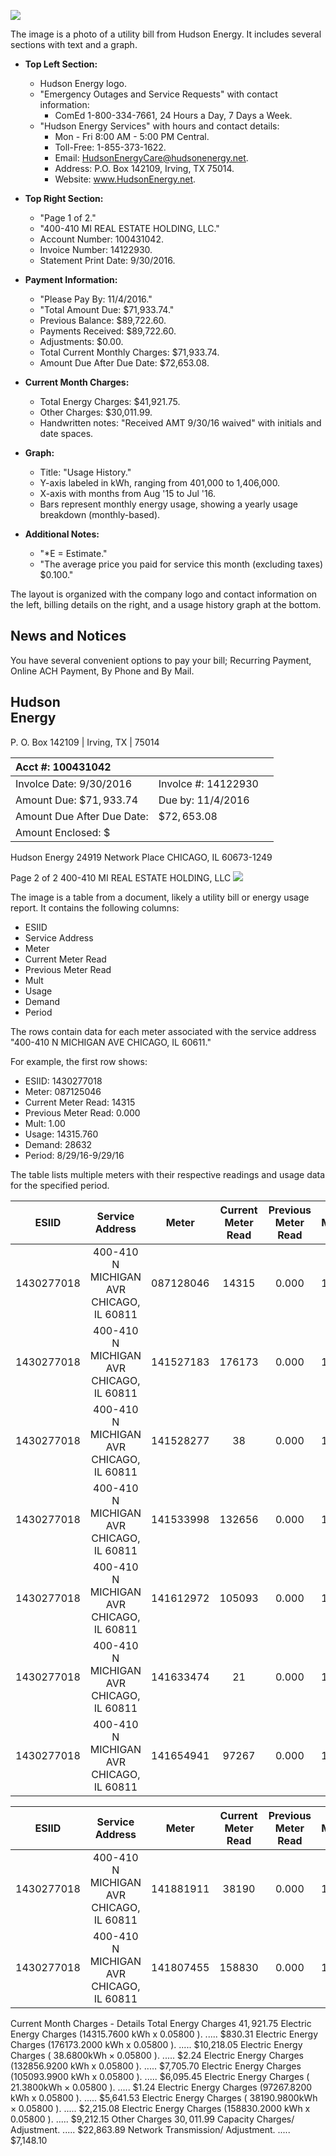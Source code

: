 ![](images/img-0.jpeg)

The image is a photo of a utility bill from Hudson Energy. It includes several sections with text and a graph.

- **Top Left Section:**
  - Hudson Energy logo.
  - "Emergency Outages and Service Requests" with contact information: 
    - ComEd 1-800-334-7661, 24 Hours a Day, 7 Days a Week.
  - "Hudson Energy Services" with hours and contact details:
    - Mon - Fri 8:00 AM - 5:00 PM Central.
    - Toll-Free: 1-855-373-1622.
    - Email: HudsonEnergyCare@hudsonenergy.net.
    - Address: P.O. Box 142109, Irving, TX 75014.
    - Website: www.HudsonEnergy.net.

- **Top Right Section:**
  - "Page 1 of 2."
  - "400-410 MI REAL ESTATE HOLDING, LLC."
  - Account Number: 100431042.
  - Invoice Number: 14122930.
  - Statement Print Date: 9/30/2016.

- **Payment Information:**
  - "Please Pay By: 11/4/2016."
  - "Total Amount Due: $71,933.74."
  - Previous Balance: $89,722.60.
  - Payments Received: $89,722.60.
  - Adjustments: $0.00.
  - Total Current Monthly Charges: $71,933.74.
  - Amount Due After Due Date: $72,653.08.

- **Current Month Charges:**
  - Total Energy Charges: $41,921.75.
  - Other Charges: $30,011.99.
  - Handwritten notes: "Received AMT 9/30/16 waived" with initials and date spaces.

- **Graph:**
  - Title: "Usage History."
  - Y-axis labeled in kWh, ranging from 401,000 to 1,406,000.
  - X-axis with months from Aug '15 to Jul '16.
  - Bars represent monthly energy usage, showing a yearly usage breakdown (monthly-based).

- **Additional Notes:**
  - "*E = Estimate."
  - "The average price you paid for service this month (excluding taxes) $0.100."

The layout is organized with the company logo and contact information on the left, billing details on the right, and a usage history graph at the bottom.

## News and Notices

You have several convenient options to pay your bill; Recurring Payment, Online ACH Payment, By Phone and By Mail.

## Hudson <br> Energy

P. O. Box 142109 | Irving, TX | 75014

| Acct \#: 100431042 |  |  |
| :-- | :-- | :-- |
| Involce Date: 9/30/2016 | Involce \#: 14122930 |  |
| Amount Due: $\$ 71,933.74$ | Due by: 11/4/2016 |  |
| Amount Due After Due Date: | $\$ 72,653.08$ |  |
| Amount Enclosed: $\$$ |  |  |

Hudson Energy
24919 Network Place
CHICAGO, IL 60673-1249

Page 2 of 2
400-410 MI REAL ESTATE HOLDING, LLC
![](images/img-1.jpeg)

The image is a table from a document, likely a utility bill or energy usage report. It contains the following columns: 

- ESIID
- Service Address
- Meter
- Current Meter Read
- Previous Meter Read
- Mult
- Usage
- Demand
- Period

The rows contain data for each meter associated with the service address "400-410 N MICHIGAN AVE CHICAGO, IL 60611." 

For example, the first row shows:
- ESIID: 1430277018
- Meter: 087125046
- Current Meter Read: 14315
- Previous Meter Read: 0.000
- Mult: 1.00
- Usage: 14315.760
- Demand: 28632
- Period: 8/29/16-9/29/16

The table lists multiple meters with their respective readings and usage data for the specified period.

| ESIID | Service Address | Meter | Current Meter Read | Previous Meter Read | Mult | Usage | Demand | Period |
| :--: | :--: | :--: | :--: | :--: | :--: | :--: | :--: | :--: |
| 1430277018 | 400-410 N MICHIGAN AVR CHICAGO, IL 60811 | 087128046 | 14315 | 0.000 | 1.00 | 14315.750 | 28632 | 809/18-909/18 |
| 1430277018 | 400-410 N MICHIGAN AVR CHICAGO, IL 60811 | 141527183 | 176173 | 0.000 | 1.00 | 176173.200 | 352346 | 809/18-909/18 |
| 1430277018 | 400-410 N MICHIGAN AVR CHICAGO, IL 60811 | 141528277 | 38 | 0.000 | 1.00 | 38.880 | 77 | 809/18-909/18 |
| 1430277018 | 400-410 N MICHIGAN AVR CHICAGO, IL 60811 | 141533998 | 132656 | 0.000 | 1.00 | 132656.920 | 266714 | 809/18-909/18 |
| 1430277018 | 400-410 N MICHIGAN AVR CHICAGO, IL 60811 | 141612972 | 105093 | 0.000 | 1.00 | 105093.980 | 210188 | 809/18-909/18 |
| 1430277018 | 400-410 N MICHIGAN AVR CHICAGO, IL 60811 | 141633474 | 21 | 0.000 | 1.00 | 21.380 | 43 | 809/18-909/18 |
| 1430277018 | 400-410 N MICHIGAN AVR CHICAGO, IL 60811 | 141654941 | 97267 | 0.000 | 1.00 | 97267.820 | 194536 | 809/18-909/18 |


| ESIID | Service Address | Meter | Current Meter Read | Previous Meter Read | Mult | Usage | Demand | Period |
| :--: | :--: | :--: | :--: | :--: | :--: | :--: | :--: | :--: |
| 1430277018 | 400-410 N MICHIGAN AVR CHICAGO, IL 60811 | 141881911 | 38190 | 0.000 | 1.00 | 38190.960 | 76382 | 809/18-909/18 |
| 1430277018 | 400-410 N MICHIGAN AVR CHICAGO, IL 60811 | 141807455 | 158830 | 0.000 | 1.00 | 158830.200 | 317660 | 809/18-909/18 |

Current Month Charges - Details
Total Energy Charges
$41,921.75$
Electric Energy Charges (14315.7600 kWh x 0.05800 ). ..... \$830.31
Electric Energy Charges (176173.2000 kWh x 0.05800 ). ..... \$10,218.05
Electric Energy Charges ( $38.6800 \mathrm{kWh} \times 0.05800$ ). ..... \$2.24
Electric Energy Charges (132856.9200 kWh x 0.05800 ). ..... \$7,705.70
Electric Energy Charges (105093.9900 kWh x 0.05800 ). ..... \$6,095.45
Electric Energy Charges ( $21.3800 \mathrm{kWh} \times 0.05800$ ). ..... \$1.24
Electric Energy Charges (97267.8200 kWh x 0.05800 ). ..... \$5,641.53
Electric Energy Charges ( $38190.9800 \mathrm{kWh} \times 0.05800$ ). ..... \$2,215.08
Electric Energy Charges (158830.2000 kWh x 0.05800 ). ..... \$9,212.15
Other Charges
$30,011.99$
Capacity Charges/ Adjustment. ..... \$22,863.89
Network Transmission/ Adjustment. ..... \$7,148.10
